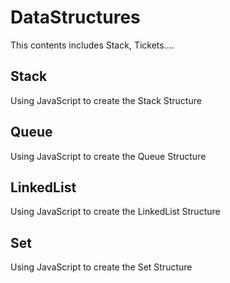 # DataStructures  

This contents includes Stack, Tickets....

## Stack  

Using JavaScript to create the Stack Structure  

## Queue  

Using JavaScript to create the Queue Structure

## LinkedList  

Using JavaScript to create the LinkedList Structure  

## Set  

Using JavaScript to create the Set Structure